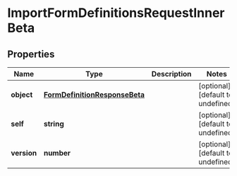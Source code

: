 # ImportFormDefinitionsRequestInnerBeta

## Properties

Name | Type | Description | Notes
------------ | ------------- | ------------- | -------------
**object** | [**FormDefinitionResponseBeta**](FormDefinitionResponseBeta.md) |  | [optional] [default to undefined]
**self** | **string** |  | [optional] [default to undefined]
**version** | **number** |  | [optional] [default to undefined]


